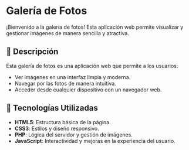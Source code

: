 # Galería de Fotos

¡Bienvenido a la galería de fotos! Esta aplicación web permite visualizar y gestionar imágenes de manera sencilla y atractiva.

## 📸 Descripción

Esta galería de fotos es una aplicación web que permite a los usuarios:

- Ver imágenes en una interfaz limpia y moderna.
- Navegar por las fotos de manera intuitiva.
- Acceder desde cualquier dispositivo con un navegador web.

## 🚀 Tecnologías Utilizadas

- **HTML5**: Estructura básica de la página.
- **CSS3**: Estilos y diseño responsivo.
- **PHP**: Lógica del servidor y gestión de imágenes.
- **JavaScript**: Interactividad y mejoras en la experiencia del usuario.

